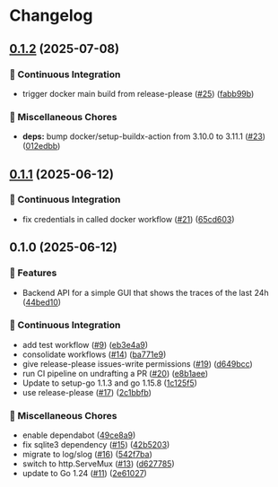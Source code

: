 # Changelog

## [0.1.2](https://github.com/zerok/geotrace/compare/v0.1.1...v0.1.2) (2025-07-08)


### 🤖 Continuous Integration

* trigger docker main build from release-please ([#25](https://github.com/zerok/geotrace/issues/25)) ([fabb99b](https://github.com/zerok/geotrace/commit/fabb99b2151473daae75f76db90f7a2f6c9a766e))


### 🔧 Miscellaneous Chores

* **deps:** bump docker/setup-buildx-action from 3.10.0 to 3.11.1 ([#23](https://github.com/zerok/geotrace/issues/23)) ([012edbb](https://github.com/zerok/geotrace/commit/012edbb756334b0d17fc995ecba8aca4c5386c1c))

## [0.1.1](https://github.com/zerok/geotrace/compare/v0.1.0...v0.1.1) (2025-06-12)


### 🤖 Continuous Integration

* fix credentials in called docker workflow ([#21](https://github.com/zerok/geotrace/issues/21)) ([65cd603](https://github.com/zerok/geotrace/commit/65cd603477d1c50dd6c3ac882fd3276d30dc91b9))

## 0.1.0 (2025-06-12)


### 🎉 Features

* Backend API for a simple GUI that shows the traces of the last 24h ([44bed10](https://github.com/zerok/geotrace/commit/44bed10b7c9769604869c0ba45536274e265f331))


### 🤖 Continuous Integration

* add test workflow ([#9](https://github.com/zerok/geotrace/issues/9)) ([eb3e4a9](https://github.com/zerok/geotrace/commit/eb3e4a9edf987f43395d61f6fccfc93d963fa82b))
* consolidate workflows ([#14](https://github.com/zerok/geotrace/issues/14)) ([ba771e9](https://github.com/zerok/geotrace/commit/ba771e952f09f99c673d9002962c6710c04974a9))
* give release-please issues-write permissions ([#19](https://github.com/zerok/geotrace/issues/19)) ([d649bcc](https://github.com/zerok/geotrace/commit/d649bcc98e1d7788853606ac5c84e184807ed9dd))
* run CI pipeline on undrafting a PR ([#20](https://github.com/zerok/geotrace/issues/20)) ([e8b1aee](https://github.com/zerok/geotrace/commit/e8b1aeec0c8bb72b8b67a778d8e80e7126af090b))
* Update to setup-go 1.1.3 and go 1.15.8 ([1c125f5](https://github.com/zerok/geotrace/commit/1c125f5efb274a9355fa269457b219db8681ca76))
* use release-please ([#17](https://github.com/zerok/geotrace/issues/17)) ([2c1bbfb](https://github.com/zerok/geotrace/commit/2c1bbfb3e457d24cd365fab821d18f0505f7ebff))


### 🔧 Miscellaneous Chores

* enable dependabot ([49ce8a9](https://github.com/zerok/geotrace/commit/49ce8a973aabd9a84655831ee7bb3d895f1aaa4b))
* fix sqlite3 dependency ([#15](https://github.com/zerok/geotrace/issues/15)) ([42b5203](https://github.com/zerok/geotrace/commit/42b5203c1bda38d07ee3367c07c7bea1233d7246))
* migrate to log/slog ([#16](https://github.com/zerok/geotrace/issues/16)) ([542f7ba](https://github.com/zerok/geotrace/commit/542f7baaa1f726ef806b89d103bd8f15e6367b14))
* switch to http.ServeMux ([#13](https://github.com/zerok/geotrace/issues/13)) ([d627785](https://github.com/zerok/geotrace/commit/d627785b3b6f9fce1e5401dff35ffc49e584ca1f))
* update to Go 1.24 ([#11](https://github.com/zerok/geotrace/issues/11)) ([2e61027](https://github.com/zerok/geotrace/commit/2e6102745545f9df9490362172940e9644ca9c79))
